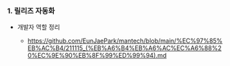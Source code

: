 ### 1. 릴리즈 자동화 
 - 개발자 역할 정리
 
   -  https://github.com/EunJaePark/mantech/blob/main/%EC%97%85%EB%AC%B4/211115_(%EB%A6%B4%EB%A6%AC%EC%A6%88%20%EC%9E%90%EB%8F%99%ED%99%94).md
